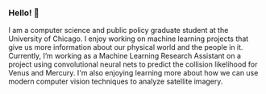 ### Hello! 👋

I am a computer science and public policy graduate student at the University of Chicago. I enjoy working on machine learning projects that give us more information about our physical world and the people in it. Currently, I’m working as a Machine Learning Research Assistant on a project using convolutional neural nets to predict the collision likelihood for Venus and Mercury. I'm also enjoying learning more about how we can use modern computer vision techniques to analyze satellite imagery.
